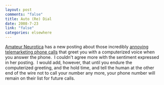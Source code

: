 ```yaml
--- 
layout: post
comments: "false"
title: Auto (Re) Dial
date: 2008-7-23
link: "false"
categories: elsewhere
---
```

<a title="Amateur Neurotica" href="http://www.amateurneurotica.com">Amateur Neurotica</a> has a new posting about those incredibly <a title="The Wonders of Technology" href="http://www.amateurneurotica.com/archives/the-wonders-of-technology">annoying telemarketing phone calls</a> that greet you with a computerized voice when you answer the phone.  I couldn't agree more with the sentiment expressed in her posting.  I would add, however, that until you endure the computerized greeting, and the hold time, and tell the human at the other end of the wire not to call your number any more, your phone number will remain on their list for future calls.
